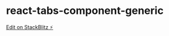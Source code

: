 # react-tabs-component-generic

[Edit on StackBlitz ⚡️](https://stackblitz.com/edit/react-tabs-component-generic)